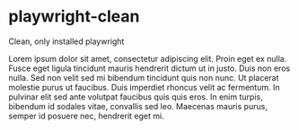 # playwright-clean
Clean, only installed playwright

Lorem ipsum dolor sit amet, consectetur adipiscing elit. Proin eget ex nulla. Fusce eget ligula tincidunt mauris hendrerit dictum ut in justo. Duis non eros nulla. Sed non velit sed mi bibendum tincidunt quis non nunc. Ut placerat molestie purus ut faucibus. Duis imperdiet rhoncus velit ac fermentum. In pulvinar elit sed ante volutpat faucibus quis quis eros. In enim turpis, bibendum id sodales vitae, convallis sed leo. Maecenas mauris purus, semper id posuere nec, hendrerit eget mi.